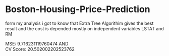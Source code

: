 # Boston-Housing-Price-Prediction

form my analysis i got to know that Extra Tree Algorithim gives the best result
and the cost is depended mostly on independent variables LSTAT and RM


MSE: 9.716231119760474   AND  
CV Score: 20.502002202523762
